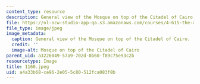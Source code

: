 ```yaml
---
content_type: resource
description: General view of the Mosque on top of the Citadel of Cairo.
file: https://ol-ocw-studio-app-qa.s3.amazonaws.com/courses/4-615-the-architecture-of-cairo-spring-2002/a4a33b68ce962e055c80512fca083f8b_1160.jpeg
file_type: image/jpeg
image_metadata:
  caption: General view of the Mosque on top of the Citadel of Cairo.
  credit: ''
  image-alt: Mosque on top of the Citadel of Cairo
parent_uid: a3226049-57a9-702d-0b60-f89c75e93c2b
resourcetype: Image
title: 1160.jpeg
uid: a4a33b68-ce96-2e05-5c80-512fca083f8b
---
```

